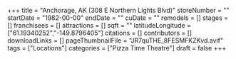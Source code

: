 +++
title = "Anchorage, AK (308 E Northern Lights Blvd)"
storeNumber = ""
startDate = "1982-00-00"
endDate = ""
cuDate = ""
remodels = []
stages = []
franchisees = []
attractions = []
sqft = ""
latitudeLongitude = ["61.19340252","-149.8796405"]
citations = []
contributors = []
downloadLinks = []
pageThumbnailFile = "JR7quTHE_8FESMFKZKvd.avif"
tags = ["Locations"]
categories = ["Pizza Time Theatre"]
draft = false
+++
